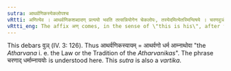 ```yaml
---
sutra: आथर्वणिकस्येकलोपश्च
vRtti: अणित्येव । आथर्वणिकशब्दादण् प्रत्ययो भवति तत्सन्नियोगेन चेकलोपः, तस्येदमित्येतस्मिन्विषये । चरणवुञोपवादः ॥
vRtti_eng: The affix अण् comes, in the sense of \"this is his\", after the word \"_atharvanika_\", and the penultimate \"_ika_\" is elided.
---
```

This debars वुञ् (IV. 3: 126). Thus आथर्वणिकस्यायम् = आथर्वणो धर्म आम्नाथोवा "the _Atharvana_ i. e. the Law or the Tradition of the _Atharvanikas_". The phrase चरणाद् धर्माम्नाययोः is understood here. This _sutra_ is also a _vartika_.
